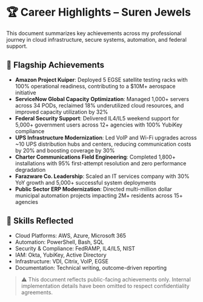 # 🏆 Career Highlights – Suren Jewels

This document summarizes key achievements across my professional journey in cloud infrastructure, secure systems, automation, and federal support.

## 🚀 Flagship Achievements

- **Amazon Project Kuiper**: Deployed 5 EGSE satellite testing racks with 100% operational readiness, contributing to a $10M+ aerospace initiative  
- **ServiceNow Global Capacity Optimization**: Managed 1,000+ servers across 34 PODs, reclaimed 18% underutilized cloud resources, and improved capacity utilization by 32%  
- **Federal Security Support**: Delivered IL4/IL5 weekend support for 5,000+ government users across 12+ agencies with 100% YubiKey compliance  
- **UPS Infrastructure Modernization**: Led VoIP and Wi-Fi upgrades across ~10 UPS distribution hubs and centers, reducing communication costs by 20% and boosting coverage by 30%  
- **Charter Communications Field Engineering**: Completed 1,800+ installations with 95% first-attempt resolution and zero performance degradation  
- **Farazware Co. Leadership**: Scaled an IT services company with 30% YoY growth and 5,000+ successful system deployments  
- **Public Sector ERP Modernization**: Directed multi-million dollar municipal automation projects impacting 2M+ residents across 15+ agencies

## 📌 Skills Reflected
- Cloud Platforms: AWS, Azure, Microsoft 365  
- Automation: PowerShell, Bash, SQL  
- Security & Compliance: FedRAMP, IL4/IL5, NIST  
- IAM: Okta, YubiKey, Active Directory  
- Infrastructure: VDI, Citrix, VoIP, EGSE  
- Documentation: Technical writing, outcome-driven reporting

> ⚠️ This document reflects public-facing achievements only. Internal implementation details have been omitted to respect confidentiality agreements.
